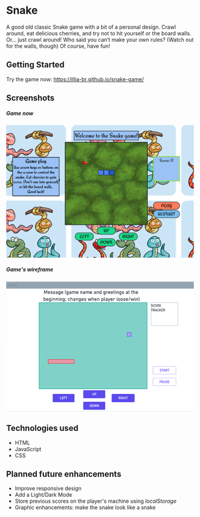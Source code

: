
# Snake

A good old classic Snake game with a bit of a personal design. Crawl around, eat delicious cherries, and try not to hit yourself or the board walls. Or... just crawl around! Who said you can’t make your own rules? (Watch out for the walls, though) Of course, have fun!

## Getting Started

Try the game now: <https://illia-br.github.io/snake-game/>


## Screenshots

##### Game now

![Snake game screenshot](./assets/gamescreenshot.png)

##### Game's wireframe

![Snake game wireframe](./assets/snakeWireframe.png)

## Technologies used

+ HTML
+ JavaScript
+ CSS

## Planned future enhancements

+ Improve responsive design
+ Add a Light/Dark Mode
+ Store previous scores on the player's machine using *localStorage*
+ Graphic enhancements: make the snake look like a snake
